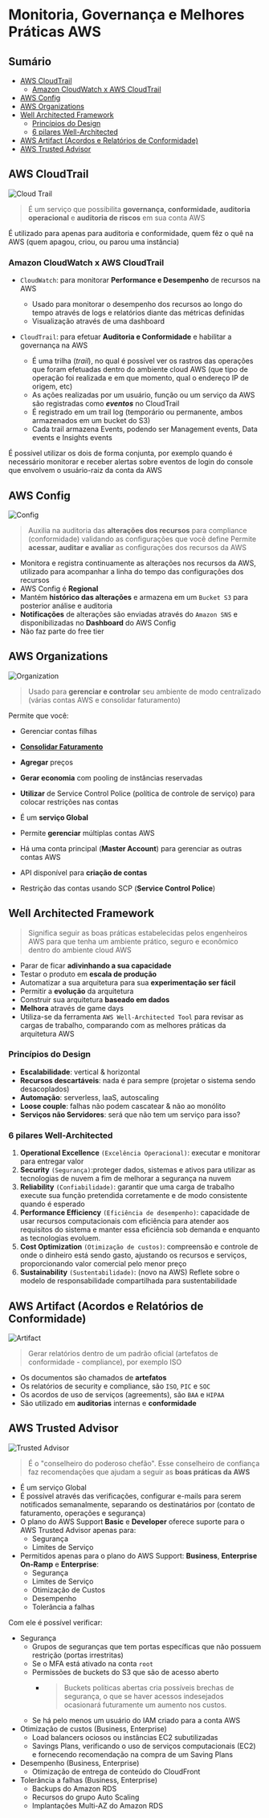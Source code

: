 <h1> Monitoria, Governança e Melhores Práticas AWS </h1>

<h2> Sumário </h2>

- [AWS CloudTrail](#aws-cloudtrail)
  - [Amazon CloudWatch x AWS CloudTrail](#amazon-cloudwatch-x-aws-cloudtrail)
- [AWS Config](#aws-config)
- [AWS Organizations](#aws-organizations)
- [Well Architected Framework](#well-architected-framework)
  - [Princípios do Design](#princípios-do-design)
  - [6 pilares Well-Architected](#6-pilares-well-architected)
- [AWS Artifact (Acordos e Relatórios de Conformidade)](#aws-artifact-acordos-e-relatórios-de-conformidade)
- [AWS Trusted Advisor](#aws-trusted-advisor)

## AWS CloudTrail

![Cloud Trail](images/svg/management_governance/cloudtrail.svg)

> É um serviço que possibilita **governança, conformidade, auditoria operacional** e **auditoria de riscos** em sua conta AWS

É utilizado para apenas para auditoria e conformidade, quem fêz o quê na AWS (quem apagou, criou, ou parou uma instância)

### Amazon CloudWatch x AWS CloudTrail

- `CloudWatch`: para monitorar **Performance e Desempenho** de recursos na AWS
  - Usado para monitorar o desempenho dos recursos ao longo do tempo através de logs e relatórios diante das métricas definidas
  - Visualização através de uma dashboard

- `CloudTrail`: para efetuar **Auditoria e Conformidade** e habilitar a governança na AWS
  - É uma trilha (*trail*), no qual é possível ver os rastros das operações que foram efetuadas dentro do ambiente cloud AWS (que tipo de operação foi realizada e em que momento, qual o endereço IP de origem, etc)
  - As ações realizadas por um usuário, função ou um serviço da AWS são registradas como ***eventos*** no CloudTrail
  - É registrado em um trail log (temporário ou permanente, ambos armazenados em um bucket do S3)
  - Cada trail armazena Events, podendo ser Management events, Data events e Insights events

É possível utilizar os dois de forma conjunta, por exemplo quando é necessário monitorar e receber alertas sobre eventos de login do console que envolvem o usuário-raiz da conta da AWS

## AWS Config

![Config](images/svg/management_governance/config.svg)

> Auxilia na auditoria das **alterações dos recursos** para compliance (conformidade) validando as configurações que você define
> Permite **acessar, auditar e avaliar** as configurações dos recursos da AWS

- Monitora e registra continuamente as alterações nos recursos da AWS, utilizado para acompanhar a linha do tempo das configurações dos recursos
- AWS Config é **Regional**
- Mantém **histórico das alterações** e armazena em um `Bucket S3` para posterior análise e auditoria
- **Notificações** de alterações são enviadas através do `Amazon SNS` e disponibilizadas no **Dashboard** do AWS Config
- Não faz parte do free tier

## AWS Organizations

![Organization](images/svg/management_governance/organizations.svg)

> Usado para **gerenciar e controlar** seu ambiente de modo centralizado (várias contas AWS e consolidar faturamento)

Permite que você:

- Gerenciar contas filhas
- [**Consolidar Faturamento**](./extra/consolidated-billing.md)
- **Agregar** preços
- **Gerar economia** com pooling de instâncias reservadas
- **Utilizar** de Service Control Police (política de controle de serviço) para colocar restrições nas contas

- É um **serviço Global**
- Permite **gerenciar** múltiplas contas AWS
- Há uma conta principal (**Master Account**) para gerenciar as outras contas AWS
- API disponível para **criação de contas**
- Restrição das contas usando SCP (**Service Control Police**)

## Well Architected Framework

> Significa seguir as boas práticas estabelecidas pelos engenheiros AWS para que tenha um ambiente prático, seguro e econômico dentro do ambiente cloud AWS

- Parar de ficar **adivinhando a sua capacidade**
- Testar o produto em **escala de produção**
- Automatizar a sua arquitetura para sua **experimentação ser fácil**
- Permitir a **evolução** da arquitetura
- Construir sua arquitetura **baseado em dados**
- **Melhora** através de game days
- Utiliza-se da ferramenta `AWS Well-Architected Tool` para revisar as cargas de trabalho, comparando com as melhores práticas da arquitetura AWS

### Princípios do Design

- **Escalabilidade**: vertical & horizontal
- **Recursos descartáveis**: nada é para sempre (projetar o sistema sendo desacoplados)
- **Automação**: serverless, IaaS, autoscaling
- **Loose couple**: falhas não podem cascatear & não ao monólito
- **Serviços não Servidores**: será que não tem um serviço para isso?

### 6 pilares Well-Architected

1. **Operational Excellence** `(Excelência Operacional)`: executar e monitorar para entregar valor
2. **Security** `(Segurança)`:proteger dados, sistemas e ativos para utilizar as tecnologias de nuvem a fim de melhorar a segurança na nuvem
3. **Reliability** `(Confiabilidade)`: garantir que uma carga de trabalho execute sua função pretendida corretamente e de modo consistente quando é esperado
4. **Performance Efficiency** `(Eficiência de desempenho)`: capacidade de usar recursos computacionais com eficiência para atender aos requisitos do sistema e manter essa eficiência sob demanda e enquanto as tecnologias evoluem.
5. **Cost Optimization** `(Otimização de custos)`: compreensão e controle de onde o dinheiro está sendo gasto, ajustando os recursos e serviços, proporcionando valor comercial pelo menor preço
6. **Sustainability** `(Sustentabilidade)`: (novo na AWS) Reflete sobre o modelo de responsabilidade compartilhada para sustentabilidade

## AWS Artifact (Acordos e Relatórios de Conformidade)

![Artifact](./images/svg/security-identity-compliance/artifact.svg)

> Gerar relatórios dentro de um padrão oficial (artefatos de conformidade - compliance), por exemplo ISO

- Os documentos são chamados de **artefatos**
- Os relatórios de security e compliance, são `ISO`, `PIC` e `SOC`
- Os acordos de uso de serviços (agreements), são `BAA` e `HIPAA`
- São utilizado em **auditorias** internas e **conformidade**

## AWS Trusted Advisor

![Trusted Advisor](./images/svg/security-identity-compliance/trusted-advisor.svg)

> É o "conselheiro do poderoso chefão". Esse conselheiro de confiança faz recomendações que ajudam a seguir as **boas práticas da AWS**

- É um serviço Global
- É possível através das verificações, configurar e-mails para serem notificados semanalmente, separando os destinatários por (contato de faturamento, operações e segurança)
- O plano do AWS Support **Basic** e **Developer** oferece suporte para o AWS Trusted Advisor apenas para:
  - Segurança
  - Limites de Serviço
- Permitidos apenas para o plano do AWS Support: **Business**, **Enterprise On-Ramp** e **Enterprise**:
  - Segurança
  - Limites de Serviço
  - Otimização de Custos
  - Desempenho
  - Tolerância a falhas

Com ele é possível verificar:

- Segurança
  - Grupos de seguranças que tem portas específicas que não possuem restrição (portas irrestritas)
  - Se o MFA está ativado na conta `root`
  - Permissões de buckets do S3 que são de acesso aberto
    - > Buckets políticas abertas cria possíveis brechas de segurança, o que se haver acessos indesejados ocasionará futuramente um aumento nos custos.
  - Se há pelo menos um usuário do IAM criado para a conta AWS
- Otimização de custos (Business, Enterprise)
  - Load balancers ociosos ou instâncias EC2 subutilizadas
  - Savings Plans, verificando o uso de serviços computacionais (EC2) e fornecendo recomendação na compra de um Saving Plans
- Desempenho (Business, Enterprise)
  - Otimização de entrega de conteúdo do CloudFront
- Tolerância a falhas (Business, Enterprise)
  - Backups do Amazon RDS
  - Recursos do grupo Auto Scaling
  - Implantações Multi-AZ do Amazon RDS
